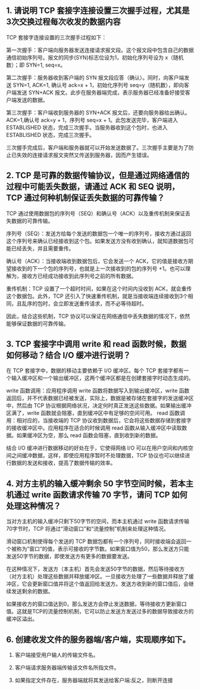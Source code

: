 ## 1. 请说明 TCP 套接字连接设置三次握手过程，尤其是3次交换过程每次收发的数据内容

TCP 套接字连接设置的三次握手过程如下：

第一次握手：客户端向服务器发送连接请求报文段。这个报文段中包含自己的数据通信初始序列号。报文的同步(SYN)标志位设为1，初始化序列号设为 x（随机数）；即 SYN=1, seq=x。

第二次握手：服务器收到客户端的 SYN 报文段应答（确认）。同时，向客户端发送 SYN=1, ACK=1, 确认号 ack=x + 1，初始化序列号 seq=y（随机数），即向客户端发送 SYN+ACK 报文。此步在服务器端完成，表示服务器已经准备好接受客户端发送的数据。

第三次握手：客户端收到服务器的 SYN+ACK 报文后，还要向服务器给出确认。ACK=1,确认号 ack=y + 1，序列号 seq=x + 1。此包发送完毕，客户端进入 ESTABLISHED 状态，完成三次握手。当服务器收到这个包时，也进入 ESTABLISHED 状态，完成三次握手。

三次握手完成后，客户端和服务器就可以开始发送数据了。三次握手主要是为了防止已失效的连接请求报文突然又传送到服务器，因而产生错误。

## 2. TCP 是可靠的数据传输协议，但是通过网络通信的过程中可能丢失数据，请通过 ACK 和 SEQ 说明，TCP 通过何种机制保证丢失数据的可靠传输？

TCP 通过使用数据包的序列号（SEQ）和确认号（ACK）以及重传机制来保证丢失数据的可靠传输。

序列号（SEQ）：发送方给每个发送的数据包一个唯一的序列号，接收方通过返回这个序列号来确认已经接收到这个包。如果发送方没有收到确认，就知道数据包可能已经丢失，并且需要重传。

确认号（ACK）：当接收端收到数据包后，它会发送一个 ACK，它的值是接收方期望接收到的下一个包的序列号，也就是上一次接收到的包的序列号 +1。也可以理解为，接收方已经成功接收到此序列号之前的所有数据。

重传机制：TCP 设置了一个超时时间，如果在这个时间内没收到 ACK，就会重传这个数据包。此外，TCP 还引入了快速重传机制，就是当接收端连续接收到3个相同，且乱序的包时，会立即发送重传请求，而不必等待超时。

因此，结合这些机制，TCP 协议可以保证在网络通信中丢失数据的情况下，依然能够保证数据的可靠传输。

 
## 3. TCP 套接字中调用 write 和 read 函数时候，数据如何移动？结合 I/O 缓冲进行说明？

在 TCP 套接字中，数据的移动主要依赖于 I/O 缓冲区。每个 TCP 套接字都有一个输入缓冲区和一个输出缓冲区，这两个缓冲区都是在创建套接字时动态生成的。

write 函数调用：应用程序调用 write 函数将数据写入到输出缓冲区，write 函数返回后，并不代表数据已经被发送，实际上，数据是被存储在套接字的发送缓冲区中，然后由 TCP 协议根据网络状况，决定何时真正发送这些数据。如果输出缓冲区满了，write 函数就会阻塞，直到缓冲区中有足够的空间可用。
read 函数调用：相对应的，当接收端的 TCP 协议收到数据后，它会将这些数据存储到套接字的接收缓冲区中。应用程序在适合的时候调用 read 函数从输入缓冲区中读取数据。如果缓冲区为空，那么 read 函数会阻塞，直到收到新的数据。

结合 I/O 缓冲进行数据移动的好处在于，它使得网络 I/O 可以在用户空间和内核空间之间缓冲数据，这样，即使应用程序暂时不处理数据，TCP 协议也可以继续进行数据的发送和接收，提高了数据传输的效率。

## 4. 对方主机的输入缓冲剩余 50 字节空间时候，若本主机通过 write 函数请求传输 70 字节，请问 TCP 如何处理这种情况？

当对方主机的输入缓冲只剩下50字节的空间，而本主机通过 write 函数请求传输70字节时，TCP 将通过“滑动窗口”和“流量控制”机制来处理这种情况。

滑动窗口机制使得每个发送的 TCP 数据包都有一个序列号，同时接收端会返回一个被称为”窗口”的值，表示可接收的字节数。如果窗口值为50，那么发送方只能发送50字节的数据，即使发送方有更多的数据要发送。

在这种情况下，发送方（本主机）首先会发送50字节的数据，然后等待接收方（对方主机）处理这些数据并释放缓冲区。一旦接收方处理了一些数据并释放了缓冲区，它会更新窗口值并将这个值返回给发送方。发送方收到新的窗口值后，会继续发送剩余的数据。

如果接收方的窗口值达到0，那么发送方会停止发送数据，等待接收方更新窗口值。这就是TCP的流量控制机制，它可以防止发送方发送过多的数据导致接收方的缓冲区溢出。

## 6. 创建收发文件的服务器端/客户端，实现顺序如下。

1. 客户端接受用户输人的传输文件名。

1. 客户端请求服务器端传输该文件名所指文件。

1. 如果指定文件存在，服务器端就将其发送给客户端:反之，则断开连接
